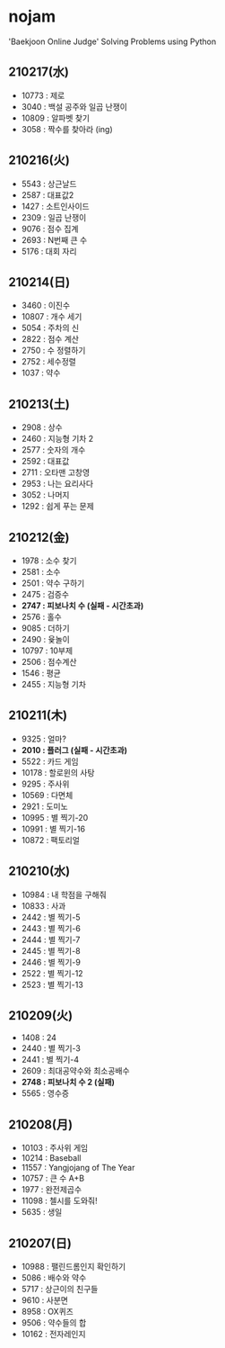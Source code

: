 # nojam
'Baekjoon Online Judge' Solving Problems using Python

## 210217(水)
* 10773 : 제로
* 3040 : 백설 공주와 일곱 난쟁이
* 10809 : 알파벳 찾기
* 3058 : 짝수를 찾아라 (ing)

## 210216(火)
* 5543 : 상근날드
* 2587 : 대표값2
* 1427 : 소트인사이드
* 2309 : 일곱 난쟁이
* 9076 : 점수 집계
* 2693 : N번째 큰 수
* 5176 : 대회 자리

## 210214(日)
* 3460 : 이진수
* 10807 : 개수 세기
* 5054 : 주차의 신
* 2822 : 점수 계산
* 2750 : 수 정렬하기
* 2752 : 세수정렬
* 1037 : 약수

## 210213(土)
* 2908 : 상수
* 2460 : 지능형 기차 2
* 2577 : 숫자의 개수
* 2592 : 대표값
* 2711 : 오타맨 고창영
* 2953 : 나는 요리사다
* 3052 : 나머지
* 1292 : 쉽게 푸는 문제

## 210212(金)
* 1978 : 소수 찾기
* 2581 : 소수
* 2501 : 약수 구하기
* 2475 : 검증수
* **2747 : 피보나치 수 (실패 - 시간초과)**
* 2576 : 홀수
* 9085 : 더하기
* 2490 : 윷놀이
* 10797 : 10부제
* 2506 : 점수계산
* 1546 : 평균
* 2455 : 지능형 기차

## 210211(木)
* 9325 : 얼마?
* **2010 : 플러그 (실패 - 시간초과)**
* 5522 : 카드 게임
* 10178 : 할로윈의 사탕
* 9295 : 주사위
* 10569 : 다면체
* 2921 : 도미노
* 10995 : 별 찍기-20
* 10991 : 별 찍기-16
* 10872 : 팩토리얼

## 210210(水)
* 10984 : 내 학점을 구해줘
* 10833 : 사과
* 2442 : 별 찍기-5
* 2443 : 별 찍기-6
* 2444 : 별 찍기-7
* 2445 : 별 찍기-8
* 2446 : 별 찍기-9
* 2522 : 별 찍기-12
* 2523 : 별 찍기-13

## 210209(火)
* 1408 : 24
* 2440 : 별 찍기-3
* 2441 : 별 찍기-4
* 2609 : 최대공약수와 최소공배수
* **2748 : 피보나치 수 2 (실패)**
* 5565 : 영수증

## 210208(月)
* 10103 : 주사위 게임
* 10214 : Baseball
* 11557 : Yangjojang of The Year
* 10757 : 큰 수 A+B
* 1977 : 완전제곱수
* 11098 : 첼시를 도와줘!
* 5635 : 생일

## 210207(日) 
* 10988 : 팰린드롬인지 확인하기
* 5086 : 배수와 약수
* 5717 : 상근이의 친구들
* 9610 : 사분면
* 8958 : OX퀴즈
* 9506 : 약수들의 합
* 10162 : 전자레인지
